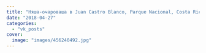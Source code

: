 ```yaml
---
title: "Няша-очароваша в Juan Castro Blanco, Parque Nacional, Costa Rica"
date: "2018-04-27"
categories: 
  - "vk_posts"
cover:
  image: "images/456240492.jpg"
---
```



